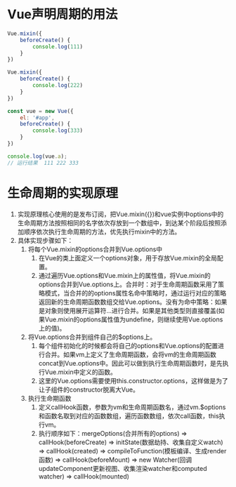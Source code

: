 # Vue声明周期的用法
``` js
Vue.mixin({
    beforeCreate() {
        console.log(111)
    }
})

Vue.mixin({
    beforeCreate() {
        console.log(222)
    }
})

const vue = new Vue({
    el: '#app',
    beforeCreate() {
        console.log(333)
    }
})

console.log(vue.a);
// 运行结果  111 222 333
```

# 生命周期的实现原理
1. 实现原理核心使用的是发布订阅，把Vue.mixin({})和vue实例中options中的生命周期方法按照相同的名字依次存放到一个数组中，到达某个阶段后按照添加顺序依次执行生命周期的方法，优先执行mixin中的方法。
2. 具体实现步骤如下：
   1. 将每个Vue.mixin的options合并到Vue.options中
      1. 在Vue的类上面定义一个options对象，用于存放Vue.mixin的全局配置。
      2. 通过遍历Vue.options和Vue.mixin上的属性值，将Vue.mixin的options合并到Vue.options上。合并时：对于生命周期函数采用了策略模式，当合并的的options属性名命中策略时，通过运行对应的策略返回新的生命周期函数数组交给Vue.options。没有为命中策略：如果是对象则使用展开运算符...进行合并。如果是其他类型则直接覆盖(如果Vue.mixin的options属性值为undefine，则继续使用Vue.options上的值)。
   2. 将Vue.options合并到组件自己的$options上。
      1. 每个组件初始化的时候都会将自己的options和Vue.options的配置进行合并。如果vm上定义了生命周期函数，会将vm的生命周期函数concat到Vue.options中。因此可以做到执行生命周期函数时，是先执行Vue.mixin中定义的函数。
      2. 这里的Vue.options需要使用this.constructor.options，这样做是为了让子组件的constructor脱离大Vue。
   3. 执行生命期函数
      1. 定义callHook函数，参数为vm和生命周期函数名，通过vm.$options和函数名取到对应的函数数组，遍历函数数组，依次call函数，this执行vm。
      2. 执行顺序如下：mergeOptions(合并所有的options) => callHook(beforeCreate) => initState(数据劫持、收集自定义watch) => callHook(created) => compileToFunction(模板编译、生成render函数) => callHook(beforeMount) => new Watcher(回调updateComponent更新视图、收集渲染watcher和computed watcher) => callHook(mounted) 
   